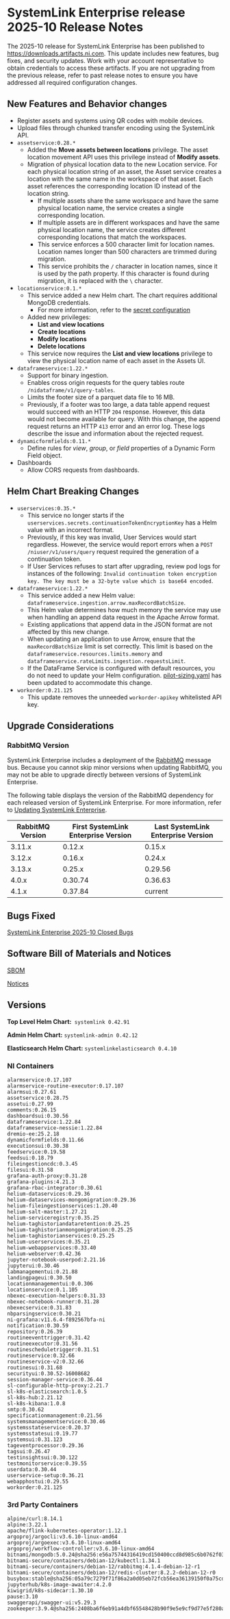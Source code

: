 # SystemLink Enterprise release 2025-10 Release Notes

The 2025-10 release for SystemLink Enterprise has been published to
<https://downloads.artifacts.ni.com>. This update includes new features, bug
fixes, and security updates. Work with your account representative to obtain
credentials to access these artifacts. If you are not upgrading from the
previous release, refer to past release notes to ensure you have addressed all
required configuration changes.

## New Features and Behavior changes

- Register assets and systems using QR codes with mobile devices.
- Upload files through chunked transfer encoding using the SystemLink API.
- `assetservice:0.28.*`
  - Added the **Move assets between locations** privilege. The asset location
    movement API uses this privilege instead of **Modify assets**.
  - Migration of physical location data to the new Location service. For each
    physical location string of an asset, the Asset service creates a location
    with the same name in the workspace of that asset. Each asset references the
    corresponding location ID instead of the location string.
    - If multiple assets share the same workspace and have the same physical
      location name, the service creates a single corresponding location.
    - If multiple assets are in different workspaces and have the same physical
      location name, the service creates different corresponding locations that
      match the workspaces.
    - This service enforces a 500 character limit for location names. Location
      names longer than 500 characters are trimmed during migration.
    - This service prohibits the `/` character in location names, since it is
      used by the path property. If this character is found during migration, it
      is replaced with the `\` character.
- `locationservice:0.1.*`
  - This service added a new Helm chart. The chart requires additional MongoDB
    credentials.
    - For more information, refer to the
      [secret configuration](https://github.com/ni/install-systemlink-enterprise/blob/2025-10/getting-started/templates/systemlink-secrets.yaml#L190)
  - Added new privileges:
    - **List and view locations**
    - **Create locations**
    - **Modify locations**
    - **Delete locations**
  - This service now requires the **List and view locations** privilege to view
    the physical location name of each asset in the Assets UI.
- `dataframeservice:1.22.*`
  - Support for binary ingestion.
  - Enables cross origin requests for the query tables route
    `/nidataframe/v1/query-tables`.
  - Limits the footer size of a parquet data file to 16 MB.
  - Previously, if a footer was too large, a data table append request would
    succeed with an HTTP `204` response. However, this data would not become
    available for query. With this change, the append request returns an HTTP
    `413` error and an error log. These logs describe the issue and information
    about the rejected request.
- `dynamicformfields:0.11.*`
  - Define rules for _view_, _group_, or _field_ properties of a Dynamic Form
    Field object.
- Dashboards
  - Allow CORS requests from dashboards.

## Helm Chart Breaking Changes

- `userservices:0.35.*`
  - This service no longer starts if the
    `userservices.secrets.continuationTokenEncryptionKey` has a Helm value with
    an incorrect format.
  - Previously, if this key was invalid, User Services would start regardless.
    However, the service would report errors when a
    `POST /niuser/v1/users/query` request required the generation of a
    continuation token.
  - If User Services refuses to start after upgrading, review pod logs for
    instances of the following:
    `Invalid continuation token encryption key. The key must be a 32-byte value which is base64 encoded`.
- `dataframeservice:1.22.*`
  - This service added a new Helm value:
    `dataframeservice.ingestion.arrow.maxRecordBatchSize`.
  - This Helm value determines how much memory the service may use when handling
    an append data request in the Apache Arrow format.
  - Existing applications that append data in the JSON format are not affected
    by this new change.
  - When updating an application to use Arrow, ensure that the
    `maxRecordBatchSize` limit is set correctly. This limit is based on the
    `dataframeservice.resources.limits.memory` and
    `dataframeservice.rateLimits.ingestion.requestsLimit`.
  - If the DataFrame Service is configured with default resources, you do not
    need to update your Helm configuration.
    [pilot-sizing.yaml](https://github.com/ni/install-systemlink-enterprise/blob/2025-10/getting-started/templates/pilot-sizing.yaml)
    has been updated to accommodate this change.
- `workorder:0.21.125`
  - This update removes the unneeded `workorder-apikey` whitelisted API key.

## Upgrade Considerations

### RabbitMQ Version

SystemLink Enterprise includes a deployment of the
[RabbitMQ](https://www.rabbitmq.com/) message bus. Because you cannot skip minor
versions when updating RabbitMQ, you may not be able to upgrade directly between
versions of SystemLink Enterprise.

The following table displays the version of the RabbitMQ dependency for each
released version of SystemLink Enterprise. For more information, refer to
[Updating SystemLink Enterprise](https://www.ni.com/docs/en-US/bundle/systemlink-enterprise/page/updating-systemlink-enterprise.html).

| RabbitMQ Version | First SystemLink Enterprise Version | Last SystemLink Enterprise Version |
| ---------------- | ----------------------------------- | ---------------------------------- |
| 3.11.x           | 0.12.x                              | 0.15.x                             |
| 3.12.x           | 0.16.x                              | 0.24.x                             |
| 3.13.x           | 0.25.x                              | 0.29.56                            |
| 4.0.x            | 0.30.74                             | 0.36.63                            |
| 4.1.x            | 0.37.84                             | current                            |

## Bugs Fixed

[SystemLink Enterprise 2025-10 Closed Bugs](https://github.com/ni/install-systemlink-enterprise/tree/2025-10/release-notes/2025-10/closed-bugs-sle-2025-10.xlsx)

## Software Bill of Materials and Notices

[SBOM](https://github.com/ni/install-systemlink-enterprise/tree/2025-10/release-notes/2025-10/sbom)

[Notices](https://github.com/ni/install-systemlink-enterprise/tree/2025-10/release-notes/2025-10/notices)

## Versions

**Top Level Helm Chart:** `systemlink 0.42.91`

**Admin Helm Chart:** `systemlink-admin 0.42.12`

**Elasticsearch Helm Chart:** `systemlinkelasticsearch 0.4.10`

### NI Containers

```text
alarmservice:0.17.107
alarmservice-routine-executor:0.17.107
alarmsui:0.27.61
assetservice:0.28.75
assetui:0.27.99
comments:0.26.15
dashboardsui:0.30.56
dataframeservice:1.22.84
dataframeservice-nessie:1.22.84
dremio-ee:25.2.18
dynamicformfields:0.11.66
executionsui:0.30.38
feedservice:0.19.58
feedsui:0.18.79
fileingestioncdc:0.3.45
filesui:0.31.58
grafana-auth-proxy:0.31.28
grafana-plugins:4.21.3
grafana-rbac-integrator:0.30.61
helium-dataservices:0.29.36
helium-dataservices-mongomigration:0.29.36
helium-fileingestionservices:1.20.40
helium-salt-master:1.27.21
helium-serviceregistry:0.35.25
helium-taghistoriandataretention:0.25.25
helium-taghistorianmongomigration:0.25.25
helium-taghistorianservices:0.25.25
helium-userservices:0.35.21
helium-webappservices:0.33.40
helium-webserver:0.42.36
jupyter-notebook-userpod:2.21.16
jupyterui:0.30.46
labmanagementui:0.21.88
landingpageui:0.30.50
locationmanagementui:0.0.306
locationservice:0.1.105
nbexec-execution-helpers:0.31.33
nbexec-notebook-runner:0.31.28
nbexecservice:0.31.83
nbparsingservice:0.30.21
ni-grafana:v11.6.4-f892567bfa-ni
notification:0.30.59
repository:0.26.39
routineeventtrigger:0.31.42
routineexecutor:0.31.56
routinescheduletrigger:0.31.51
routineservice:0.32.66
routineservice-v2:0.32.66
routinesui:0.31.68
securityui:0.30.52-16008682
session-manager-service:0.36.44
sl-configurable-http-proxy:2.21.7
sl-k8s-elasticsearch:1.0.5
sl-k8s-hub:2.21.12
sl-k8s-kibana:1.0.8
smtp:0.30.62
specificationmanagement:0.21.56
systemsmanagementservice:0.30.46
systemsstateservice:0.20.37
systemsstatesui:0.19.77
systemsui:0.31.123
tageventprocessor:0.29.36
tagsui:0.26.47
testinsightsui:0.30.122
testmonitorservice:0.39.55
userdata:0.30.44
userservice-setup:0.36.21
webapphostui:0.29.55
workorder:0.21.125
```

### 3rd Party Containers

```text
alpine/curl:8.14.1
alpine:3.22.1
apache/flink-kubernetes-operator:1.12.1
argoproj/argocli:v3.6.10-linux-amd64
argoproj/argoexec:v3.6.10-linux-amd64
argoproj/workflow-controller:v3.6.10-linux-amd64
bitnami/mongodb:5.0.24@sha256:e56a75744316419cd150400ccd8d985c6b0762f03c7a3b015f233524d043731f
bitnami-secure/containers/debian-12/kubectl:1.34.1
bitnami-secure/containers/debian-12/rabbitmq:4.1.4-debian-12-r1
bitnami-secure/containers/debian-12/redis-cluster:8.2.2-debian-12-r0
busybox:stable@sha256:05a79c7279f71f86a2a0d05eb72fcb56ea36139150f0a75cd87e80a4272e4e39
jupyterhub/k8s-image-awaiter:4.2.0
kiwigrid/k8s-sidecar:1.30.10
pause:3.10
swaggerapi/swagger-ui:v5.29.3
zookeeper:3.9.4@sha256:2408ba6f6eb91a4dbf65548428b90f9e5e9cf9d77e5f280a4bf80270d465a80f
```
